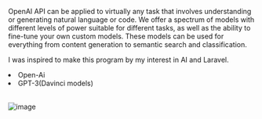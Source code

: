 

OpenAI API can be applied to virtually any task that involves understanding or generating natural language or code. We offer a spectrum of models with different levels of power suitable for different tasks, as well as the ability to fine-tune your own custom models. These models can be used for everything from content generation to semantic search and classification.

I was inspired to make this program by my interest in AI and Laravel.

<li>Open-Ai</li>
<li>GPT-3(Davinci models)</li>
<br>

![image](https://user-images.githubusercontent.com/38187462/204042907-605e6eab-0361-48f2-bd10-2c533c08cce3.png)
